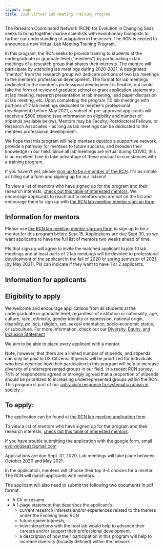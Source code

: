 ```yaml
---
layout: page
title: 2020 Virtual Lab Meeting Training Program
---
```


The Research Coordinated Network (RCN) for Evolution in Changing Seas seeks to bring together marine scientists with evolutionary biologists to further our understanding of adaptation in the ocean. The RCN is excited to announce a new Virtual Lab Meeting Training Program. 

In this program, the RCN seeks to provide training to students at the undergraduate or graduate level ("mentees")
by participating in lab meetings of a research group that shares their interests. The mentee will participate by attending
lab meetings during 2020-2021.
A designated "mentor" from the research group will dedicate portions of two lab meetings 
to the mentee's professional development. The format for lab meetings dedicated to the mentee's professional development is flexible, but
could take the form of review of graduate school or grant application statements at lab meeting, 
research presentation at lab meeting, lead paper discussion at lab meeting, etc.
Upon completing the program (10 lab meetings with portions of 2 lab meetings dedicated to mentee's professional development) before May 2021, a subset of pre-approved applicants will receive a $500 stipend (see information on eligibility and number of stipends available below). Mentors may be Faculty, Postdoctoral Fellows, or Research Associates - as long as lab meetings can be dedicated to the mentees professional development.

We hope that this program will help mentees develop a supportive network, 
provide a pathway for mentees to future success, and broaden their knowledge in our field. Since all lab meetings 
are virtual during COVID, this is an excellent time to take advantage of these unusual circumstances with a training program.


If you haven't yet, please [sign up to be a member of the RCN](https://rcn-ecs.github.io/howtojoin/). It's as simple as filling out a form and signing up for our listserv!

To view a list of mentors who have signed up for the program and their research interests, 
[check out this table of interested mentors](https://docs.google.com/spreadsheets/d/1_yv6PttKxSFH_p8LQwFaCGhTmmP2gbeb4ZsT-OCyv7s/edit#gid=1184638278). We encourage applicants to reach out to mentors who are not on the list and 
encourage them to sign up with [the RCN lab meeting mentor sign-up form](https://docs.google.com/forms/d/e/1FAIpQLSdIWnde8XTEVKhz0vegtjYmsFlm22LhihWjODhuHm6aWZe4WQ/viewform).

## Information for mentors

Please use [the RCN lab meeting mentor sign-up form](https://docs.google.com/forms/d/e/1FAIpQLSdIWnde8XTEVKhz0vegtjYmsFlm22LhihWjODhuHm6aWZe4WQ/viewform) to sign up to be a mentor for this program before Sept 15. Applications are due Sept 30, so we want applicants to have the full list of mentors two weeks ahead of time.

PIs that sign up will agree to invite the matched applicant to join 10 lab meetings and at 
least parts of 2 lab meetings will be devoted to professional development of the applicant in the fall of 2020 or spring semester of 2021 (by May 2021). 
PIs can indicate if they want to have 1 or 2 applicants.

## Information for applicants

## Eligibility to apply

We welcome and encourage applications from all students at the undergraduate or graduate level, regardless of institution or nationality, age, culture, race, 
ethnicity, gender identity or expression, national origin, disability, politics, 
religion, sex, sexual orientation, socio-economic status, or subculture. For more information, check
out our [Diversity, Equity, and Inclusion Statement](https://rcn-ecs.github.io/DEI/)

We aim to be able to place every applicant with a mentor. 

Note, however, that there are a limited number of stipends, and stipends can only be paid to US Citizens. 
Stipends will be priortized for individuals who best describe how their particiation in this program will
help to increase diversity of underrepresented groups in our field. In a recent RCN survey, 74% of respondents agreed or strongly agreed that a proportion of stipends should be prioritized to increasing underrepresented groups within the RCN. This program is part of our [antiracism response to systematic racism in society](https://rcn-ecs.github.io/Antiracism/).

## To apply:

The application can be found at [the RCN lab meeting application form](https://docs.google.com/forms/d/e/1FAIpQLSfmtHZRQdYdAj9YCxgktdN9CLyCLYrwqnPOx-6hWbTZIJgEqQ/viewform)

To view a list of mentors who have signed up for the program and their research interests, 
[check out this table of interested mentors](https://docs.google.com/spreadsheets/d/1_yv6PttKxSFH_p8LQwFaCGhTmmP2gbeb4ZsT-OCyv7s/edit#gid=1184638278). 

If you have trouble submitting the application with the google form, email evolvingseas@gmail.com

Applications are due Sept. 31, 2020. Lab meetings will take place between October 2020 and May 2021.

In the application, mentees will choose their top 3-4 choices for a mentor. The RCN will match applicants with mentors.

The applicant will also need to submit the following two documents in pdf format:
* A CV or resume
* A 1-page statement that describes the applicant’s 
  * current research interests and/or experiences related to the themes under the Evolving Seas RCN
  * future career interests, 
  * how interactions with the host lab would help to advance their careers and/or support their professional development, 
  * a description of how their participation in this program will help to increase diversity (broadly defined) within the network


